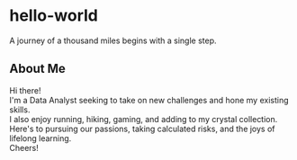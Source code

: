 # hello-world
A journey of a thousand miles begins with a single step.

## About Me
Hi there!
<br>I'm a Data Analyst seeking to take on new challenges and hone my existing skills.
<br>I also enjoy running, hiking, gaming, and adding to my crystal collection.
<br>Here's to pursuing our passions, taking calculated risks, and the joys of lifelong learning.
<br>Cheers!
